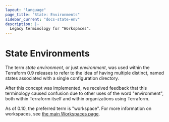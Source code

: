 ```yaml
---
layout: "language"
page_title: "State: Environments"
sidebar_current: "docs-state-env"
description: |-
  Legacy terminology for "Workspaces".
---
```


# State Environments

The term _state environment_, or just _environment_, was used within the
Terraform 0.9 releases to refer to the idea of having multiple distinct,
named states associated with a single configuration directory.

After this concept was implemented, we received feedback that this terminology
caused confusion due to other uses of the word "environment", both within
Terraform itself and within organizations using Terraform.

As of 0.10, the preferred term is "workspace". For more information on
workspaces, see [the main Workspaces page](/docs/state/workspaces.html).
